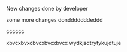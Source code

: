 New changes done by developer

some more changes dondddddddeddd


cccccc

xbvcxbvxcbvcxbvcxbvcx
wydkjsdtrytykujdtuje
